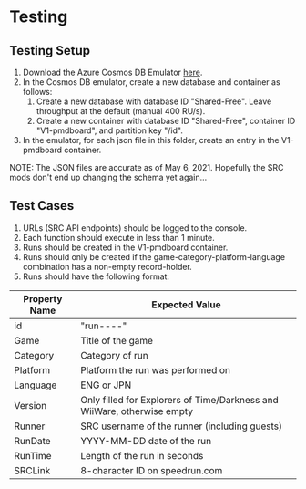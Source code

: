 # Testing

## Testing Setup

1. Download the Azure Cosmos DB Emulator [here](https://docs.microsoft.com/en-us/azure/cosmos-db/local-emulator).
2. In the Cosmos DB emulator, create a new database and container as follows:
	1. Create a new database with database ID "Shared-Free". Leave throughput at the default (manual 400 RU/s).
	2. Create a new container with database ID "Shared-Free", container ID "V1-pmdboard", and partition key "/id".
3. In the emulator, for each json file in this folder, create an entry in the V1-pmdboard container.

NOTE: The JSON files are accurate as of May 6, 2021. Hopefully the SRC mods don't end up changing the schema yet again...

## Test Cases

1. URLs (SRC API endpoints) should be logged to the console.
2. Each function should execute in less than 1 minute.
3. Runs should be created in the V1-pmdboard container.
4. Runs should only be created if the game-category-platform-language combination has a non-empty record-holder.
5. Runs should have the following format:

Property Name | Expected Value
------------- | --------------
id | "run-<SRC game ID>-<SRC category ID>-<SRC platform ID>-<SRC language ID>"
Game | Title of the game
Category | Category of run
Platform | Platform the run was performed on
Language | ENG or JPN
Version | Only filled for Explorers of Time/Darkness and WiiWare, otherwise empty
Runner | SRC username of the runner (including guests)
RunDate | YYYY-MM-DD date of the run
RunTime | Length of the run in seconds
SRCLink | 8-character ID on speedrun.com
